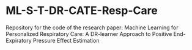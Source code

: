 # ML-S-T-DR-CATE-Resp-Care
Repository for the code of the research paper: Machine Learning for Personalized Respiratory Care: A DR-learner Approach to Positive End-Expiratory Pressure Effect Estimation
